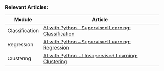 ### Relevant Articles: 

Module | Article
--|--
Classification | [AI with Python – Supervised Learning: Classification](https://www.tutorialspoint.com/artificial_intelligence_with_python/artificial_intelligence_with_python_supervised_learning_classification.htm)
Regression | [AI with Python – Supervised Learning: Regression](https://www.tutorialspoint.com/artificial_intelligence_with_python/artificial_intelligence_with_python_supervised_learning_regression.htm)
Clustering | [AI with Python - Unsupervised Learning: Clustering](https://www.tutorialspoint.com/artificial_intelligence_with_python/artificial_intelligence_with_python_unsupervised_learning_clustering.htm)